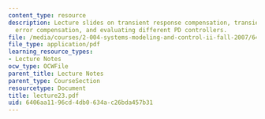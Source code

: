 ```yaml
---
content_type: resource
description: Lecture slides on transient response compensation, transient and steady-state
  error compensation, and evaluating different PD controllers.
file: /media/courses/2-004-systems-modeling-and-control-ii-fall-2007/6406aa1196cd4db0634ac26bda457b31_lecture23.pdf
file_type: application/pdf
learning_resource_types:
- Lecture Notes
ocw_type: OCWFile
parent_title: Lecture Notes
parent_type: CourseSection
resourcetype: Document
title: lecture23.pdf
uid: 6406aa11-96cd-4db0-634a-c26bda457b31
---
```

